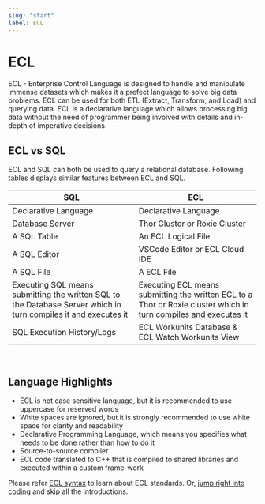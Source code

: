 ```yaml
---
slug: "start"
label: ECL
---
```


# ECL

ECL - Enterprise Control Language is designed to handle and manipulate immense datasets which makes it a prefect language to solve big data problems. ECL can be used for both ETL (Extract, Transform, and Load) and querying data. ECL is a declarative language which allows processing big data without the need of programmer being involved with details and in-depth of imperative decisions.

## ECL vs SQL

ECL and SQL can both be used to query a relational database. Following tables displays similar features between ECL and SQL.

| SQL                                                                                                             | ECL                                                                                                              |
| --------------------------------------------------------------------------------------------------------------- | ---------------------------------------------------------------------------------------------------------------- |
| Declarative Language                                                                                            | Declarative Language                                                                                             |
| Database Server                                                                                                 | Thor Cluster or Roxie Cluster                                                                                    |
| A SQL Table                                                                                                     | An ECL Logical File                                                                                              |
| A SQL Editor                                                                                                    | VSCode Editor or ECL Cloud IDE                                                                                   |
| A SQL File                                                                                                      | A ECL File                                                                                                       |
| Executing SQL means submitting the written SQL to the Database Server which in turn compiles it and executes it | Executing ECL means submitting the written ECL to a Thor or Roxie cluster which in turn compiles and executes it |
| SQL Execution History/Logs                                                                                      | ECL Workunits Database & ECL Watch Workunits View                                                                |

<br>

## Language Highlights

- ECL is not case sensitive language, but it is recommended to use uppercase for reserved words
- White spaces are ignored, but it is strongly recommended to use white space for clarity and readability
- Declarative Programming Language, which means you specifies what needs to be done rather than how to do it
- Source-to-source compiler
- ECL code translated to C++ that is compiled to shared libraries and executed within a custom frame-work

Please refer [ECL syntax](./syntax.md) to learn about ECL standards. Or,
[jump right into coding](./output.md) and skip all the introductions.

</br>
</br>

